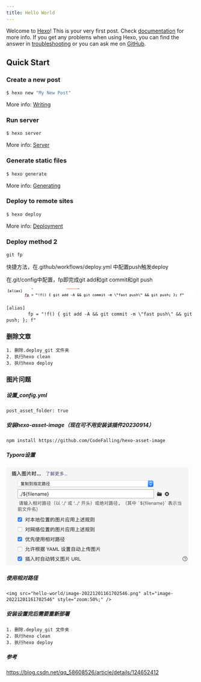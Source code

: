 ```yaml
---
title: Hello World
---
```

Welcome to [Hexo](https://hexo.io/)! This is your very first post. Check [documentation](https://hexo.io/docs/) for more info. If you get any problems when using Hexo, you can find the answer in [troubleshooting](https://hexo.io/docs/troubleshooting.html) or you can ask me on [GitHub](https://github.com/hexojs/hexo/issues).

## Quick Start

### Create a new post

``` bash
$ hexo new "My New Post"
```

More info: [Writing](https://hexo.io/docs/writing.html)

### Run server

``` bash
$ hexo server
```

More info: [Server](https://hexo.io/docs/server.html)

### Generate static files

``` bash
$ hexo generate
```

More info: [Generating](https://hexo.io/docs/generating.html)

### Deploy to remote sites

``` bash
$ hexo deploy
```

More info: [Deployment](https://hexo.io/docs/one-command-deployment.html)

### Deploy method 2

```
git fp
```

快捷方法，在.github/workflows/deploy.yml 中配置push触发deploy

在.git/config中配置，fp即完成git add和git commit和git push

<img src="hello-world/image-20221201153449335.png" alt="image-20221201153449335" style="zoom:50%;" />

```
[alias]
    	fp = "!f() { git add -A && git commit -m \"fast push\" && git push; }; f"
```



### 删除文章

```
1. 删除.deploy_git 文件夹
2. 执行hexo clean
3. 执行hexo deploy
```

### 图片问题

##### 设置_config.yml

```
post_asset_folder: true
```

##### 安装hexo-asset-image（现在可不用安装该插件20230914）

```
npm install https://github.com/CodeFalling/hexo-asset-image
```

##### Typora设置

<img src="hello-world/image-20221201161702546.png" alt="image-20221201161702546" style="zoom:50%;" />

##### 使用相对路径

```
<img src="hello-world/image-20221201161702546.png" alt="image-20221201161702546" style="zoom:50%;" />
```

##### 安装设置完后需要重新部署

```
1. 删除.deploy_git 文件夹
2. 执行hexo clean
3. 执行hexo deploy
```

##### 参考

https://blog.csdn.net/qq_58608526/article/details/124652412
